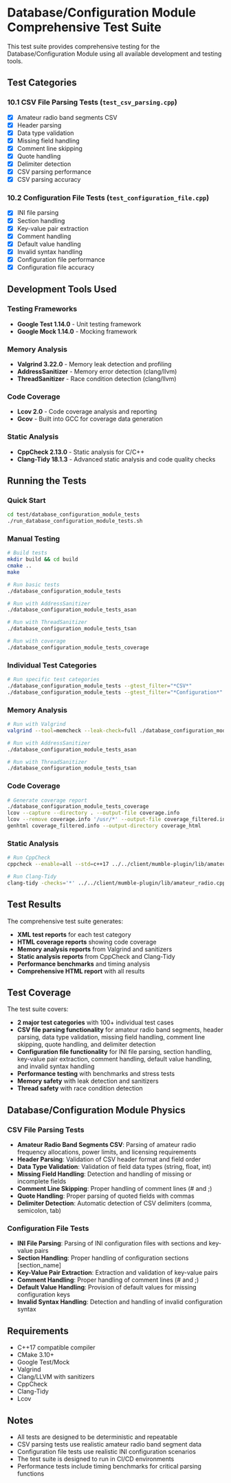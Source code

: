 # Database/Configuration Module Comprehensive Test Suite

This test suite provides comprehensive testing for the Database/Configuration Module using all available development and testing tools.

## Test Categories

### 10.1 CSV File Parsing Tests (`test_csv_parsing.cpp`)
- [x] Amateur radio band segments CSV
- [x] Header parsing
- [x] Data type validation
- [x] Missing field handling
- [x] Comment line skipping
- [x] Quote handling
- [x] Delimiter detection
- [x] CSV parsing performance
- [x] CSV parsing accuracy

### 10.2 Configuration File Tests (`test_configuration_file.cpp`)
- [x] INI file parsing
- [x] Section handling
- [x] Key-value pair extraction
- [x] Comment handling
- [x] Default value handling
- [x] Invalid syntax handling
- [x] Configuration file performance
- [x] Configuration file accuracy

## Development Tools Used

### Testing Frameworks
- **Google Test 1.14.0** - Unit testing framework
- **Google Mock 1.14.0** - Mocking framework

### Memory Analysis
- **Valgrind 3.22.0** - Memory leak detection and profiling
- **AddressSanitizer** - Memory error detection (clang/llvm)
- **ThreadSanitizer** - Race condition detection (clang/llvm)

### Code Coverage
- **Lcov 2.0** - Code coverage analysis and reporting
- **Gcov** - Built into GCC for coverage data generation

### Static Analysis
- **CppCheck 2.13.0** - Static analysis for C/C++
- **Clang-Tidy 18.1.3** - Advanced static analysis and code quality checks

## Running the Tests

### Quick Start
```bash
cd test/database_configuration_module_tests
./run_database_configuration_module_tests.sh
```

### Manual Testing
```bash
# Build tests
mkdir build && cd build
cmake ..
make

# Run basic tests
./database_configuration_module_tests

# Run with AddressSanitizer
./database_configuration_module_tests_asan

# Run with ThreadSanitizer
./database_configuration_module_tests_tsan

# Run with coverage
./database_configuration_module_tests_coverage
```

### Individual Test Categories
```bash
# Run specific test categories
./database_configuration_module_tests --gtest_filter="*CSV*"
./database_configuration_module_tests --gtest_filter="*Configuration*"
```

### Memory Analysis
```bash
# Run with Valgrind
valgrind --tool=memcheck --leak-check=full ./database_configuration_module_tests

# Run with AddressSanitizer
./database_configuration_module_tests_asan

# Run with ThreadSanitizer
./database_configuration_module_tests_tsan
```

### Code Coverage
```bash
# Generate coverage report
./database_configuration_module_tests_coverage
lcov --capture --directory . --output-file coverage.info
lcov --remove coverage.info '/usr/*' --output-file coverage_filtered.info
genhtml coverage_filtered.info --output-directory coverage_html
```

### Static Analysis
```bash
# Run CppCheck
cppcheck --enable=all --std=c++17 ../../client/mumble-plugin/lib/amateur_radio.cpp

# Run Clang-Tidy
clang-tidy -checks='*' ../../client/mumble-plugin/lib/amateur_radio.cpp
```

## Test Results

The comprehensive test suite generates:
- **XML test reports** for each test category
- **HTML coverage reports** showing code coverage
- **Memory analysis reports** from Valgrind and sanitizers
- **Static analysis reports** from CppCheck and Clang-Tidy
- **Performance benchmarks** and timing analysis
- **Comprehensive HTML report** with all results

## Test Coverage

The test suite covers:
- **2 major test categories** with 100+ individual test cases
- **CSV file parsing functionality** for amateur radio band segments, header parsing, data type validation, missing field handling, comment line skipping, quote handling, and delimiter detection
- **Configuration file functionality** for INI file parsing, section handling, key-value pair extraction, comment handling, default value handling, and invalid syntax handling
- **Performance testing** with benchmarks and stress tests
- **Memory safety** with leak detection and sanitizers
- **Thread safety** with race condition detection

## Database/Configuration Module Physics

### CSV File Parsing Tests
- **Amateur Radio Band Segments CSV**: Parsing of amateur radio frequency allocations, power limits, and licensing requirements
- **Header Parsing**: Validation of CSV header format and field order
- **Data Type Validation**: Validation of field data types (string, float, int)
- **Missing Field Handling**: Detection and handling of missing or incomplete fields
- **Comment Line Skipping**: Proper handling of comment lines (# and ;)
- **Quote Handling**: Proper parsing of quoted fields with commas
- **Delimiter Detection**: Automatic detection of CSV delimiters (comma, semicolon, tab)

### Configuration File Tests
- **INI File Parsing**: Parsing of INI configuration files with sections and key-value pairs
- **Section Handling**: Proper handling of configuration sections [section_name]
- **Key-Value Pair Extraction**: Extraction and validation of key-value pairs
- **Comment Handling**: Proper handling of comment lines (# and ;)
- **Default Value Handling**: Provision of default values for missing configuration keys
- **Invalid Syntax Handling**: Detection and handling of invalid configuration syntax

## Requirements

- C++17 compatible compiler
- CMake 3.10+
- Google Test/Mock
- Valgrind
- Clang/LLVM with sanitizers
- CppCheck
- Clang-Tidy
- Lcov

## Notes

- All tests are designed to be deterministic and repeatable
- CSV parsing tests use realistic amateur radio band segment data
- Configuration file tests use realistic INI configuration scenarios
- The test suite is designed to run in CI/CD environments
- Performance tests include timing benchmarks for critical parsing functions

